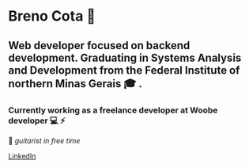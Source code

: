 # Breno Cota :metal:

## Web developer focused on backend development. Graduating in Systems Analysis and Development from the Federal Institute of northern Minas Gerais :mortar_board: .
### Currently working as a freelance developer at Woobe developer :computer: :zap:



:guitar: *guitarist in free time*


[LinkedIn](https://www.linkedin.com/in/breno-cota-a51711177/) 